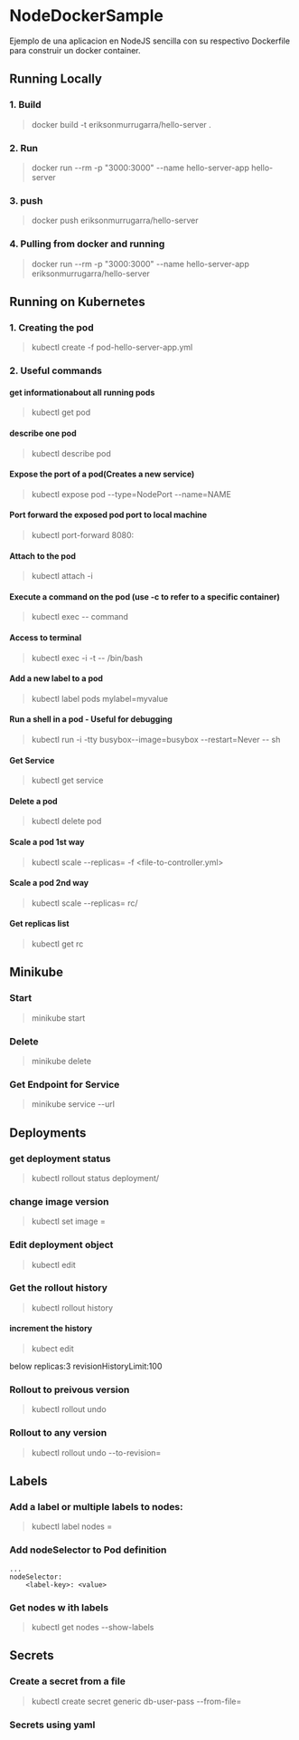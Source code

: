 # NodeDockerSample

Ejemplo de una aplicacion en NodeJS sencilla con su respectivo Dockerfile para construir un docker container.

## Running Locally

### 1. Build

> docker build -t eriksonmurrugarra/hello-server .

### 2. Run

> docker run --rm -p "3000:3000" --name hello-server-app hello-server

### 3. push
> docker push eriksonmurrugarra/hello-server
 
### 4. Pulling from docker and running

> docker run --rm -p "3000:3000" --name hello-server-app eriksonmurrugarra/hello-server

## Running on Kubernetes

### 1. Creating the pod

> kubectl create -f pod-hello-server-app.yml

### 2. Useful commands

#### get informationabout all running pods
> kubectl get pod        

#### describe one pod
> kubectl describe pod <pod>

#### Expose the port of a pod(Creates a new service)
> kubectl expose pod <pod> --type=NodePort --name=NAME

#### Port forward the exposed pod port to local machine
> kubectl port-forward <pod> 8080:<podport>

#### Attach to the pod
> kubectl attach <pod> -i

#### Execute a command on the pod (use -c to refer to a specific container)
> kubectl exec <pod> -- command

#### Access to terminal
> kubectl exec <pod> -i -t -- /bin/bash

#### Add a new label to a pod
> kubectl label pods <pod> mylabel=myvalue

#### Run a shell in a pod - Useful for debugging
> kubectl run -i -tty busybox--image=busybox --restart=Never -- sh

#### Get Service
> kubectl get service

#### Delete a pod
> kubectl delete pod <pod>

#### Scale a pod 1st way
> kubectl scale --replicas=<replicas> -f <file-to-controller.yml>

#### Scale a pod 2nd way
> kubectl scale --replicas=<replicas> rc/<controller-name>

#### Get replicas list
> kubectl get rc



## Minikube

### Start

> minikube start

### Delete

> minikube delete

### Get Endpoint for Service

> minikube service <service> --url
 

## Deployments

### get deployment status
> kubectl rollout status deployment/<deploy>

### change image version
> kubectl set image <dep> <container>=<newimage>

### Edit deployment object
> kubectl edit <dep>

### Get the rollout history
> kubectl rollout history <dep>

#### increment the history
> kubect edit <dep>

below replicas:3
revisionHistoryLimit:100



### Rollout to preivous version
> kubectl rollout undo <dep>

### Rollout to any version
> kubectl rollout undo <dep> --to-revision=<n>



## Labels

### Add a label or multiple labels to nodes:
> kubectl label nodes <node> <label-key>=<value>

### Add nodeSelector to Pod definition
```
...
nodeSelector:
    <label-key>: <value>
```
### Get nodes w ith labels
> kubectl get nodes --show-labels


## Secrets

### Create a secret from a file
> kubectl create secret generic db-user-pass --from-file=<file>

### Secrets using yaml


